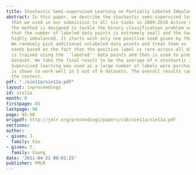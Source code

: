 ```yaml
---
title: Stochastic Semi-supervised Learning on Partially Labeled Imbalanced Data
abstract: In this paper, we describe the stochastic semi-supervised learning approach
  that we used in our submission to all six tasks in 2009-2010 Active Learning Challenge.
  The method is designed to tackle the binary classification problem under the condition
  that the number of labeled data points is extremely small and the two classes are
  highly imbalanced. It starts with only one positive seed given by the contest organizer.
  We randomly pick additional unlabeled data points and treat them as ``negative''
  seeds based on the fact that the positive label is rare across all datasets. A classifier
  is trained using the ``labeled'' data points and then is used to predict the unlabeled
  dataset. We take the final result to be the average of n stochastic iterations.
  Supervised learning was used as a large number of labels were purchased. Our approach
  is shown to work well in 5 out of 6 datasets. The overall results ranked 3rd in
  the contest.
pdf: "./xie11a/xie11a.pdf"
layout: inproceedings
id: xie11a
month: 0
firstpage: 85
lastpage: 98
page: 85-98
origpdf: http://jmlr.org/proceedings/papers/v16/xie11a/xie11a.pdf
sections: 
author:
- given: J.
  family: Xie
- given: T.
  family: Xiong
date: '2011-04-21 00:01:25'
publisher: PMLR
---
```

